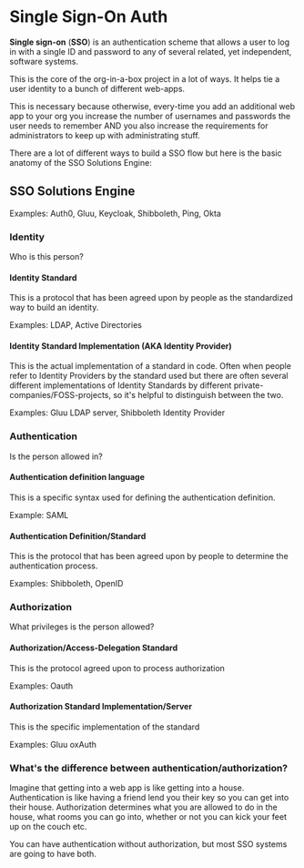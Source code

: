 # Single Sign-On Auth

**Single sign-on** (**SSO**) is an authentication scheme that allows a user to log in with a single ID and password to any of several related, yet independent, software systems. 


This is the core of the org-in-a-box project in a lot of ways. It helps tie a user identity to a bunch of different web-apps. 

This is necessary because otherwise, every-time you add an additional web app to your org you increase the number of usernames and passwords the user needs to remember AND you also increase the requirements for administrators to keep up with administrating stuff. 

There are a lot of different ways to build a SSO flow but here is the basic anatomy of the SSO Solutions Engine:

## SSO Solutions Engine

Examples: Auth0, Gluu, Keycloak, Shibboleth, Ping, Okta

### Identity

Who is this person?

#### Identity Standard

This is a protocol that has been agreed upon by people as the standardized way to build an identity. 

Examples: LDAP, Active Directories

#### Identity Standard Implementation (AKA Identity Provider)

This is the actual implementation of a standard in code. Often when people refer to Identity Providers by the standard used but there are often several different implementations of Identity Standards by different private-companies/FOSS-projects, so it's helpful to distinguish between the two. 

Examples: Gluu LDAP server, Shibboleth Identity Provider

### Authentication

Is the person allowed in?

#### Authentication definition language

This is a specific syntax used for defining  the authentication definition. 

Example: SAML

#### Authentication Definition/Standard

This is the protocol that has been agreed upon by people to determine the authentication process. 

Examples: Shibboleth, OpenID

### Authorization

What privileges is the person allowed? 

#### Authorization/Access-Delegation Standard

This is the protocol agreed upon to process authorization

Examples: Oauth

#### Authorization Standard Implementation/Server

This is the specific implementation of the standard

Examples: Gluu oxAuth

### What's the difference between authentication/authorization? 

Imagine that getting into a web app is like getting into a house. Authentication is like having a friend lend you their key so you can get into their house. Authorization determines what you are allowed to do in the house, what rooms you can go into, whether or not you can kick your feet up on the couch etc. 

You can have authentication without authorization, but most SSO systems are going to have both. 